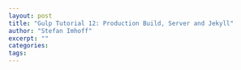 ```yaml
---
layout: post
title: "Gulp Tutorial 12: Production Build, Server and Jekyll"
author: "Stefan Imhoff"
excerpt: ""
categories:
tags:
---
```


